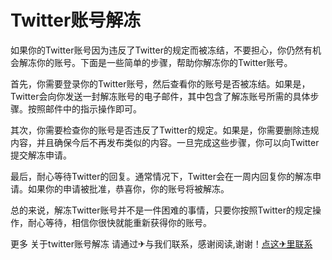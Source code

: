 # Twitter账号解冻

如果你的Twitter账号因为违反了Twitter的规定而被冻结，不要担心，你仍然有机会解冻你的账号。下面是一些简单的步骤，帮助你解冻你的Twitter账号。

首先，你需要登录你的Twitter账号，然后查看你的账号是否被冻结。如果是，Twitter会向你发送一封解冻账号的电子邮件，其中包含了解冻账号所需的具体步骤。按照邮件中的指示操作即可。

其次，你需要检查你的账号是否违反了Twitter的规定。如果是，你需要删除违规内容，并且确保今后不再发布类似的内容。一旦完成这些步骤，你可以向Twitter提交解冻申请。

最后，耐心等待Twitter的回复。通常情况下，Twitter会在一周内回复你的解冻申请。如果你的申请被批准，恭喜你，你的账号将被解冻。

总的来说，解冻Twitter账号并不是一件困难的事情，只要你按照Twitter的规定操作，耐心等待，相信你很快就能重新获得你的账号。

更多 关于twitter账号解冻 请通过✈与我们联系，感谢阅读,谢谢！[点这✈里联系](https://ads.k02.cc)